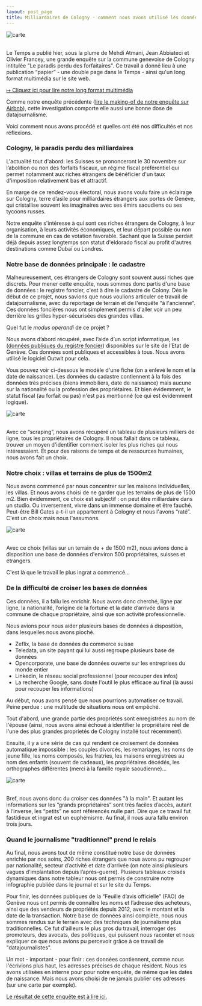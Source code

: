 ```yaml
---
layout: post_page
title: Milliardaires de Cologny - comment nous avons utilisé les données du cadastre
---
```


![carte](/img/une.jpg)<br><br>


Le Temps a publié hier, sous la plume de Mehdi Atmani, Jean Abbiateci et Olivier Francey, une grande enquête sur la commune genevoise de Cologny intitulée "Le paradis perdu des forfaitaires". Ce travail a donné lieu à une publication “papier”  - une double page dans le Temps - ainsi qu'un long format multimédia sur le site web.

[&#8614; Cliquez ici pour lire notre long format multimédia](http://www.letemps.ch/interactive/2014/cologny/)

Comme notre enquête précédente ([lire le making-of de notre enquête sur Airbnb](http://dataletemps.github.io/2014/11/09/airbnb.html)), cette investigation comporte elle aussi une bonne dose de datajournalisme. 

Voici comment nous avons procédé et quelles ont été nos difficultés et nos réflexions. 

### Cologny, le paradis perdu des milliardaires

L'actualité tout d'abord: les Suisses se prononceront le 30 novembre sur l’abolition ou non des forfaits fiscaux, un régime fiscal préférentiel qui permet notamment aux riches étrangers de bénéficier d'un taux d'imposition relativement bas et attractif. 

En marge de ce rendez-vous électoral, nous avons voulu faire un éclairage sur Cologny, terre d’asile pour milliardaires étrangers aux portes de Genève, qui cristallise souvent les imaginaires avec ses émirs saoudiens ou ses tycoons russes. 

Notre enquête s'intéresse à qui sont ces riches étrangers de Cologny, à leur organisation, à leurs activités économiques, et leur départ possible ou non de la commune en cas de votation favorable. Sachant que la Suisse perdait déjà depuis assez longtemps son statut d'eldorado fiscal au profit d'autres destinations comme Dubaï ou Londres.  

### Notre base de données principale : le cadastre

Malheureusement, ces étrangers de Cologny sont souvent aussi riches que discrets. Pour mener cette enquête, nous sommes donc partis d'une base de données : le registre foncier, c'est à dire le cadastre de Colony. Dès le début de ce projet, nous savions que nous voulions articuler ce travail de datajournalisme, avec du reportage de terrain et de l'enquête “à l'ancienne”. Ces données foncières nous ont simplement permis d'aller voir un peu derrière les grilles hyper-sécurisées des grandes villas. 

Quel fut le <i>modus operandi</i> de ce projet ? 

Nous avons d’abord récupéré, avec l’aide d’un script informatique, les ([données publiques du registre foncier](http://ge.ch/extraitfoncier/)) disponibles sur le site de l’Etat de Genève. Ces données sont publiques et accessibles à tous. Nous avons utilisé le logiciel Outwit pour cela. 

Vous pouvez voir ci-dessous le modèle d'une fiche (on a enlevé le nom et la date de naissance). Les données du cadastre contiennent à la fois des données très précises (biens immobiliers, date de naissance) mais aucune sur la nationalité ou la profession des propriétaires. Et bien évidemment, le statut fiscal (au forfait ou pas) n'est pas mentionné (ce qui est évidemment logique).

![carte](/img/une1.jpg)<br><br>

Avec ce “scraping”, nous avons récupéré un tableau de plusieurs milliers de ligne, tous les propriétaires de Cologny. Il nous fallait dans ce tableau, trouver un moyen d'identifier comment isoler les plus riches qui nous intéressaient. Et pour des raisons de temps et de ressources humaines, nous avons fait un choix. 

### Notre choix : villas et terrains de plus de 1500m2

Nous avons commencé par nous concentrer sur les maisons individuelles, les villas. Et nous avons choisi de ne garder que les terrains de plus de 1500 m2. Bien évidemment, ce choix est subjectif : on peut être milliardaire dans un studio. Ou inversement, vivre dans un immense domaine et être fauché. Peut-être Bill Gates a-t-il un appartement à Cologny et nous l'avons “raté”. C'est un choix mais nous l'assumons.

![carte](http://www.letemps.ch/interactive/2014/cologny/assets/img/col1.jpg
)<br><br>

Avec ce choix (villas sur un terrain de + de 1500 m2), nous avions donc à disposition une base de données d'environ 500 propriétaires, suisses et étrangers.

C'est là que le travail le plus ingrat a commencé...

### De la difficulté de croiser les bases de données

Ces données, il a fallu les enrichir. Nous avons donc cherché, ligne par ligne, la nationalité, l’origine de la fortune et la date d’arrivée dans la commune de chaque propriétaire, ainsi que son activité professionnelle.

Nous avions pour nous aider plusieurs bases de données à disposition, dans lesquelles nous avons pioché. 

* Zeflix, la base de données du commerce suisse 
* Teledata, un site payant qui lui aussi regroupe plusieurs base de données
* Opencorporate, une base de données ouverte sur les entreprises du monde entier
* Linkedin, le réseau social professionnel (pour recouper des infos)
* La recherche Google, sans doute l'outil le plus efficace au final (là aussi pour recouper les informations)

Au début, nous avons pensé que nous pourrions automatiser ce travail. Peine perdue : une multitude de situations nous ont empêché.

Tout d'abord, une grande partie des propriétés sont enregistrées au nom de l'épouse (ainsi, nous avons ainsi échoué à identifier le propriétaire réel de l'une des plus grandes proprietés de Cologny installé tout récemment). 

Ensuite, il y a une série de cas qui rendent ce croisement de données automatique impossible : les couples divorcés, les remariages, les noms de jeune fille, les noms composés, les fratries, les maisons enregistrées au nom des enfants (souvent de cadeaux), les propriétaires décédés, les orthographes différentes (merci à la famille royale saoudienne)...

![carte](/img/une2.jpg)<br><br>

Bref, nous avons donc du croiser ces données "à la main". Et autant les informations sur les “grands propriétaires” sont très faciles d’accès, autant à l’inverse, les “petits” ne sont référencés nulle part. Dire que ce travail fut fastidieux et ingrat est un euphémisme. Au final, il nous aura fallu environ trois jours. 

### Quand le journalisme "traditionnel" prend le relais

Au final, nous avons tout de même constitué notre base de données enrichie par nos soins, 200 riches étrangers que nous avons pu regrouper par nationalité, secteur d’activité et date d’arrivée (on note ainsi plusieurs vagues d’implantation depuis l’après-guerre). Plusieurs tableaux croisés dynamiques dans notre tableur nous ont permis de construire notre infographie publiée dans le journal et sur le site du Temps. 

Pour finir, les données publiques de la “Feuille d’avis officielle” (FAO) de Genève nous ont permis de connaître les noms et l’adresse des acheteurs, ainsi que des vendeurs de propriétés depuis 2012, avec le montant et la date de la transaction. Notre base de données ainsi complète, nous nous sommes rendus sur le terrain avec des techniques de journalisme plus traditionnelles. Ce fut d'ailleurs le plus gros du travail, interroger des promoteurs, des avocats, des politiques, qui puissent nous raconter et nous expliquer ce que nous avions pu percevoir grâce à ce travail de "datajournalistes".

Un mot - important - pour finir : ces données contiennent, comme nous l'écrivions plus haut, les adresses précises de chaque résident. Nous les avons utilisées en interne pour pour notre enquête, de même que les dates de naissance. Mais nous avons choisi de ne jamais publier ces adresses (sur une carte par exemple).

[Le résultat de cette enquête est à lire ici.](http://www.letemps.ch/interactive/2014/cologny/)